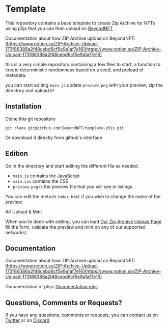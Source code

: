 # Template

This repository contains a base template to create Zip Archive for NFTs using p5js that you can then upload on  [BeyondNFT](https://beyondnft.io)

Documentation about how ZIP Archive upload on BeyondNFT: [https://www.notion.so/ZIP-Archive-Upload-173f86388a2f48cebd6cf5e9a1af7e16](https://www.notion.so/ZIP-Archive-Upload-173f86388a2f48cebd6cf5e9a1af7e16)

this is a very simple repository containing a few files to start, a function to create deterministic randomness based on a seed, and preload of metadata.

you can start editing `main.js` update `preview.png` with your preview, zip the directory and upload it!

## Installation

Clone this git repository

`git clone git@github.com:BeyondNFT/template-p5js.git`

Or download it directly from github's interface

## Edition

Go in the directory and start editing the different file as needed.

- `main.js` contains the JavaScript
- `main.css` contains the CSS
- `preview.png` is the preview file that you will see in listings.

You can edit the meta in `index.html` if you wish to change the name of the preview.


## Upload & Mint

When you're done with editing, you can load [Our Zip Archive Upload Page](https://beyondnft.io/create/zip-upload) fill the form, validate the preview and mint on any of our supported networks!

## Documentation

Documentation about how ZIP Archive upload on BeyondNFT: [https://www.notion.so/ZIP-Archive-Upload-173f86388a2f48cebd6cf5e9a1af7e16](https://www.notion.so/ZIP-Archive-Upload-173f86388a2f48cebd6cf5e9a1af7e16)

Documentation of p5js: [Documentation p5js](https://p5js.org/reference/)


## Questions, Comments or Requests?

If you have any questions, comments or requests, you can contact us on [Twitter](https://twitter.com/beyondnft) or on [Discord](http://chat.beyondnft.io)
